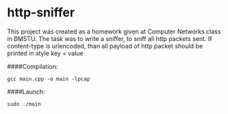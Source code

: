 # http-sniffer
This project was created as a homework given at Computer Networks class in BMSTU.
The task was to write a sniffer, to sniff all http packets sent. 
If content-type is urlencoded, than all payload of http packet should be printed in style key  = value 

####Compilation:

```
gcc main.cpp -o main -lpcap
```

####Launch:

```
sudo ./main
```

